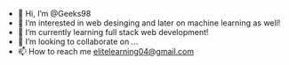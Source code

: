 - 👋 Hi, I’m @Geeks98
- 👀 I’m interested in web desinging and later on machine learning as well!
- 🌱 I’m currently learning full stack web development!
- 💞️ I’m looking to collaborate on ...
- 📫 How to reach me elitelearning04@gmail.com

<!---
Geeks98/Geeks98 is a ✨ special ✨ repository because its `README.md` (this file) appears on your GitHub profile.
You can click the Preview link to take a look at your changes.
--->

